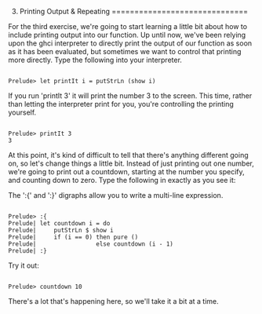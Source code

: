 3. Printing Output & Repeating
==============================

For the third exercise, we're going to start learning a little
bit about how to include printing output into our function. Up
until now, we've been relying upon the ghci interpreter to 
directly print the output of our function as soon as it has
been evaluated, but sometimes we want to control that printing
more directly. Type the following into your interpreter.

~~~{haskell}

Prelude> let printIt i = putStrLn (show i)

~~~

If you run 'printIt 3' it will print the number 3 to the screen.
This time, rather than letting the interpreter print for you,
you're controlling the printing yourself.

~~~{haskell}

Prelude> printIt 3
3

~~~

At this point, it's kind of difficult to tell that there's anything
different going on, so let's change things a little bit. Instead of
just printing out one number, we're going to print out a countdown,
starting at the number you specify, and counting down to zero. Type
the following in exactly as you see it:

The ':{' and ':}' digraphs allow you to write a multi-line expression.

~~~{haskell}

Prelude> :{
Prelude| let countdown i = do
Prelude|     putStrLn $ show i
Prelude|     if (i == 0) then pure () 
Prelude|                 else countdown (i - 1)
Prelude| :}

~~~

Try it out: 

~~~{haskell}

Prelude> countdown 10

~~~

There's a lot that's happening here, so we'll take it a bit at a time.

